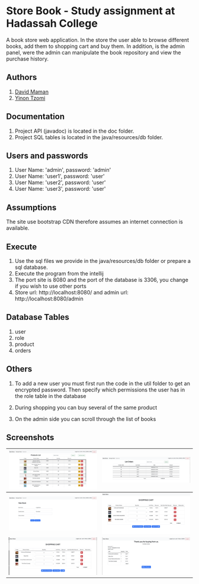 # Store Book - Study assignment at Hadassah College

A book store web application.
In the store the user able to browse different books,
add them to shopping cart and buy them.
In addition, is the admin panel, were the admin can manipulate
the book repository and view the purchase history.

## Authors
1. [David Maman](https://github.com/dmaman86)
2. [Yinon Tzomi](https://github.com/YinonTzo)

## Documentation
1. Project API (javadoc) is located in the doc folder.
2. Project SQL tables is located in the java/resources/db folder.

## Users and passwords
1. User Name: 'admin', password: 'admin'
2. User Name: 'user1', password: 'user'
3. User Name: 'user2', password: 'user'
4. User Name: 'user3', password: 'user'

## Assumptions
The site use bootstrap CDN therefore assumes an internet
connection is available.

## Execute
1. Use the sql files we provide in the java/resources/db folder or prepare a sql database.
2. Execute the program from the intellij
3. The port site is 8080 and the port of the database is 3306, you change if you wish to use other ports
4. Store url: http://localhost:8080/ and admin url: http://localhost:8080/admin

## Database Tables
1. user
2. role
3. product
4. orders

## Others
1. To add a new user you must first run the code in the util folder to get an encrypted password.
Then specify which permissions the user has in the role table in the database

2. During shopping you can buy several of the same product

3. On the admin side you can scroll through the list of books

## Screenshots

![admin home](./src/main/resources/screenshots/admin-manager-books.png) | ![admin list orders](./src/main/resources/screenshots/admin-list-orders.png)
:---: | :---:
![admin add book](./src/main/resources/screenshots/admin-add-book.png) | ![user shopping cart](./src/main/resources/screenshots/user-shopping-cart.png)
![user login cart](./src/main/resources/screenshots/user-login-shopping-cart.png) | ![user invoice](./src/main/resources/screenshots/user-invoice-order.png)